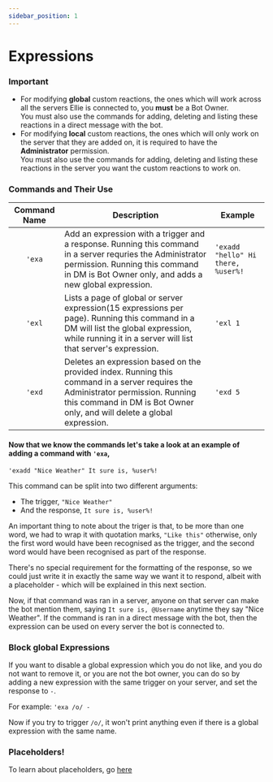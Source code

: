 ```yaml
---
sidebar_position: 1
---
```


# Expressions

### Important

- For modifying **global** custom reactions, the ones which will work across all the servers Ellie is connected to, you **must** be a Bot Owner.  
  You must also use the commands for adding, deleting and listing these reactions in a direct message with the bot.
- For modifying **local** custom reactions, the ones which will only work on the server that they are added on, it is required to have the **Administrator** permission.  
  You must also use the commands for adding, deleting and listing these reactions in the server you want the custom reactions to work on.

### Commands and Their Use

| Command Name | Description                                                                                                                                                                                                                                                                                | Example                          |
| :----------: | ------------------------------------------------------------------------------------------------------------------------------------------------------------------------------------------------------------------------------------------------------------------------------------------ | -------------------------------- |
| `'exa`  | Add an expression with a trigger and a response. Running this command in a server requries the Administrator permission. Running this command in DM is Bot Owner only, and adds a new global expression.             | `'exadd "hello" Hi there, %user%!` |
|   `'exl`   | Lists a page of global or server expression(15 expressions per page). Running this command in a DM will list the global expression, while running it in a server will list that server's expression.   | `'exl 1`                           |
|   `'exd`  | Deletes an expression based on the provided index. Running this command in a server requires the Administrator permission. Running this command in DM is Bot Owner only, and will delete a global expression.     | `'exd 5`                           |

#### Now that we know the commands let's take a look at an example of adding a command with `'exa`,

`'exadd "Nice Weather" It sure is, %user%!`

This command can be split into two different arguments:

- The trigger, `"Nice Weather"`
- And the response, `It sure is, %user%!`

An important thing to note about the triger is that, to be more than one word, we had to wrap it with quotation marks, `"Like this"` otherwise, only the first word would have been recognised as the trigger, and the second word would have been recognised as part of the response.

There's no special requirement for the formatting of the response, so we could just write it in exactly the same way we want it to respond, albeit with a placeholder - which will be explained in this next section.

Now, if that command was ran in a server, anyone on that server can make the bot mention them, saying `It sure is, @Username` anytime they say "Nice Weather". If the command is ran in a direct message with the bot, then the expression can be used on every server the bot is connected to.

### Block global Expressions

If you want to disable a global expression which you do not like, and you do not want to remove it, or you are not the bot owner, you can do so by adding a new expression with the same trigger on your server, and set the response to `-`.

For example:
`'exa /o/ -`

Now if you try to trigger `/o/`, it won't print anything even if there is a global expression with the same name.

### Placeholders!

To learn about placeholders, go [here](placeholders.md)